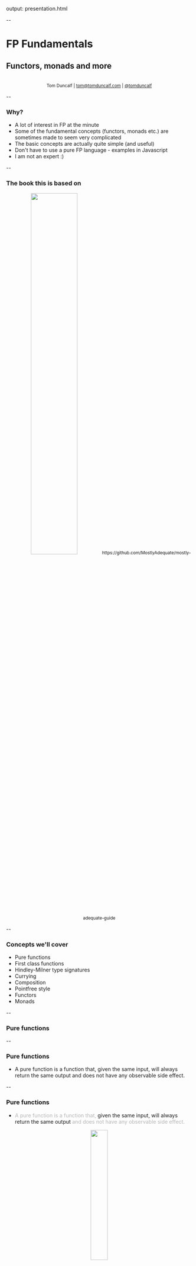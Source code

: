output: presentation.html

--

# FP Fundamentals
## Functors, monads and more
<br>
<center><small>Tom Duncalf | <a href='mailto:tom@tomduncalf.com'>tom@tomduncalf.com</a> | <a href='https://twitter.com/tomduncalf'>@tomduncalf</a></small></center>

--

### Why?

* A lot of interest in FP at the minute
* Some of the fundamental concepts (functors, monads etc.) are sometimes made to seem very complicated
* The basic concepts are actually quite simple (and useful)
* Don't have to use a pure FP language - examples in Javascript
* I am not an expert :)

--

### The book this is based on

<center>
  <img src='./book.png' width='50%'>
  <small>https://github.com/MostlyAdequate/mostly-adequate-guide</small>
</center>

--

### Concepts we'll cover

* Pure functions
* First class functions
* Hindley-Milner type signatures
* Currying
* Composition
* Pointfree style
* Functors
* Monads

--

### Pure functions

--

### Pure functions

* A pure function is a function that, given the same input, will always return the same output and does not have any observable side effect.

--

### Pure functions

* <span style='opacity:0.3'>A pure function is a function that, </span>given the same input, will always return the same output <span style='opacity:0.3'>and does not have any observable side effect.</span>
<center><img src='function.gif' height='30%'></center>

--

### Pure functions

* A pure function is a function that, given the same input, will always return the same output and does not have any observable side effect.
<center><img src='function.gif' height='30%'></center>
* No dependence on factors external to the input
* "Side effects are a primary cause of incorrect behaviour"

---

### Pure functions

* Side effect: "anything that occurs in our computation besides the calculation of a result":
  * changing the file system
  * inserting a record into a database
  * making an http call
  * printing to the screen / logging
  * obtaining user input
  * querying the DOM
  * any interaction with the world outside of the function!

--

### Pure functions

* How can we program without side effects?
  * We can't - we aim to control them and run them in a controlled manner
  * more on this later...

--

### Benefits of pure functions

* Benefits:
  * <b>Cacheable</b> (memoization): we know the same input will always give the same output
  * <b>Portable</b>: a function's dependencies are explicit
  * <b>Testable</b>: we don't need to mock complex dependencies, just assert outputs given inputs
  * <b>Referential transparency</b>: code can be substituted for its generated value
  * <b>Parallelisable</b>: do not need access to shared memory, no race conditions

--

### First class functions

--

### First class functions

* Functions are treated just like any other data type
* They can be passed around, stored in arrays, etc.
* They are only called when invoked with `()`

```javascript
var hi = function(name){
  return "Hi " + name;
};

// This:
var greeting = function(name) {
  return hi(name);
};

// ...is the same as:
var greeting = hi;
```

* Wrapping `function` is not needed

--

### First class functions

```javascript
// This:
var getServerStuff = function(callback){
  return ajaxCall(function(json){
    return callback(json);
  });
};

// ...is the same as:
var getServerStuff = ajaxCall;
```

--

### First class functions

```javascript


  return ajaxCall(function(json){
    return callback(json);
  });
```

--

### First class functions

```javascript

  // This:
  return ajaxCall(function(json){
    return callback(json);
  });

  // ...is the same as
  return ajaxCall(callback)
```

--

### First class functions

```javascript
// This:
var getServerStuff = function(callback){
  ajaxCall(callback);
};

// ...is the same as:
var getServerStuff = ajaxCall;
```

--

### First class functions

* Less code, more readable
* Easier to change function arguments - no need to update in multiple places
* Reduces the need to name arguments which allows us to write more generic code - common theme in FP

```javascript
// specific to our current blog
var validArticles = function(articles) {
  return articles.filter(function(article){
    return article !== null && article !== undefined;
  });
};

// vastly more relevant for future projects
var compact = function(xs) {
  return xs.filter(function(x) {
    return x !== null && x !== undefined;
  });
};
```

--

### Hindley-Milner type signatures
